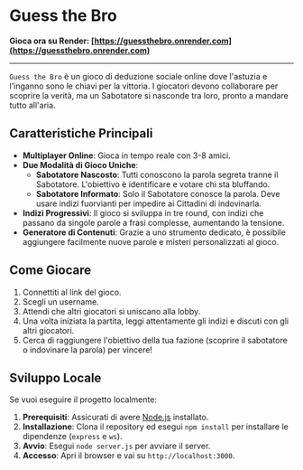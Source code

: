 # Guess the Bro

**Gioca ora su Render: [https://guessthebro.onrender.com](https://guessthebro.onrender.com)**

---

`Guess the Bro` è un gioco di deduzione sociale online dove l'astuzia e l'inganno sono le chiavi per la vittoria. I giocatori devono collaborare per scoprire la verità, ma un Sabotatore si nasconde tra loro, pronto a mandare tutto all'aria.

## Caratteristiche Principali

- **Multiplayer Online**: Gioca in tempo reale con 3-8 amici.
- **Due Modalità di Gioco Uniche**:
  - **Sabotatore Nascosto**: Tutti conoscono la parola segreta tranne il Sabotatore. L'obiettivo è identificare e votare chi sta bluffando.
  - **Sabotatore Informato**: Solo il Sabotatore conosce la parola. Deve usare indizi fuorvianti per impedire ai Cittadini di indovinarla.
- **Indizi Progressivi**: Il gioco si sviluppa in tre round, con indizi che passano da singole parole a frasi complesse, aumentando la tensione.
- **Generatore di Contenuti**: Grazie a uno strumento dedicato, è possibile aggiungere facilmente nuove parole e misteri personalizzati al gioco.

## Come Giocare

1.  Connettiti al link del gioco.
2.  Scegli un username.
3.  Attendi che altri giocatori si uniscano alla lobby.
4.  Una volta iniziata la partita, leggi attentamente gli indizi e discuti con gli altri giocatori.
5.  Cerca di raggiungere l'obiettivo della tua fazione (scoprire il sabotatore o indovinare la parola) per vincere!

## Sviluppo Locale

Se vuoi eseguire il progetto localmente:

1.  **Prerequisiti**: Assicurati di avere [Node.js](https://nodejs.org/) installato.
2.  **Installazione**: Clona il repository ed esegui `npm install` per installare le dipendenze (`express` e `ws`).
3.  **Avvio**: Esegui `node server.js` per avviare il server.
4.  **Accesso**: Apri il browser e vai su `http://localhost:3000`.
